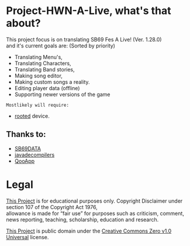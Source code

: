 # Project-HWN-A-Live, what's that about?
This project focus is on translating SB69 Fes A Live! (Ver. 1.28.0)\
and it's current goals are: (Sorted by priority)
- Translating Menu's,
- Translating Characters,
- Translating Band stories,
- Making song editor,
- Making custom songs a reality.
- Editing player data (offline)
- Supporting newer versions of the game

`Mostlikely will require:`
- [rooted](https://en.wikipedia.org/wiki/Rooting_(Android)) device.

## Thanks to:
- [SB69DATA](https://github.com/SB69DATA)
- [javadecompilers](http://www.javadecompilers.com/apk)
- [QooApp](https://www.qoo-app.com/en)

# Legal
[This Project](https://github.com/HW2955/Project-HWN-A-Live) is for educational purposes only.
Copyright Disclaimer under section 107 of the Copyright Act 1976,\
allowance is made for “fair use” for purposes such as criticism, comment, news reporting, teaching, scholarship, education and research.

[This Project](https://github.com/HW2955/Project-HWN-A-Live) is public domain under the [Creative Commons Zero v1.0 Universal](LICENSE) license.
